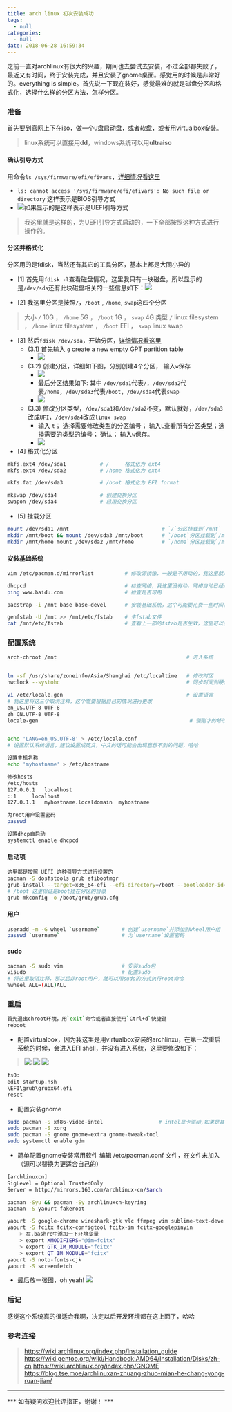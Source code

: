 ```yaml
---
title: arch linux 初次安装成功
tags:
  - null
categories:
  - null
date: 2018-06-28 16:59:34
---
```


之前一直对archlinux有很大的兴趣，期间也去尝试去安装，不过全部都失败了，最近又有时间，终于安装完成，并且安装了gnome桌面。感觉用的时候是非常好的。everything is simple。首先说一下现在装好，感觉最难的就是磁盘分区和格式化，选择什么样的分区方法，怎样分区。

<!-- more -->

### 准备
首先要到官网上下在[iso](https://www.archlinux.org/download/)，做一个u盘启动盘，或者软盘，或者用virtualbox安装。
> linux系统可以直接用**dd**，windows系统可以用**ultraiso**

#### 确认引导方式
用命令`ls /sys/firmware/efi/efivars`，[详细情况看这里](https://wiki.archlinux.org/index.php/GRUB)
* `ls: cannot access '/sys/firmware/efi/efivars': No such file or directory` 这样表示是BIOS引导方式
* ![](https://ws1.sinaimg.cn/large/c11fed42gy1fsqorm8bw7j20me0j0ab0.jpg)如果显示的是这样表示是UEFI引导方式
> 我这里就是这样的，为UEFI引导方式启动的，一下全部按照这种方式进行操作的。

#### 分区并格式化
分区用的是fdisk，当然还有其它的工具分区，基本上都是大同小异的
+ [1] 首先用`fdisk -l`查看磁盘情况，这里我只有一块磁盘，所以显示的是`/dev/sda`还有此块磁盘相关的一些信息如下：![](https://ws1.sinaimg.cn/large/c11fed42gy1fsqp2v1xpyj20e004ydfq.jpg)

+ [2] 我这里分区是按照`/`，`/boot` , `/home`, `swap`这四个分区
> 大小 `/` 10G ， `/home` 5G ， `/boot` 1G ， `swap` 4G
> 类型  `/` linux filesystem ， `/home` linux filesystem ，  `/boot` EFI ，  `swap` linux swap

+  [3] 然后`fdisk /dev/sda`，开始分区，[详细情况看这里](https://wiki.archlinux.org/index.php/Fdisk)
    - (3.1) 首先输入 `g` create a new empty GPT partition table
        * ![](https://ws1.sinaimg.cn/large/c11fed42gy1fsqpc1ikvsj20gx01gq2p.jpg)
    - (3.2) 创建分区，详细如下图，分别创建4个分区， 输入`w`保存
        * ![](https://ws1.sinaimg.cn/large/c11fed42gy1fsqpk87oylj20io02z0sk.jpg)
        * 最后分区结果如下: 其中 `/dev/sda1`代表`/`，`/dev/sda2`代表`/home`，`/dev/sda3`代表`/boot`，`/dev/sda4`代表`swap`
        * ![](https://ws1.sinaimg.cn/large/c11fed42gy1fsqple6avrj20eg069jrc.jpg)
    - (3.3) 修改分区类型，`/dev/sda1`和`/dev/sda2`不变，默认就好，`/dev/sda3`改成`UFI`，`/dev/sda4`改成`linux swap`
        * 输入 `t`； 选择需要修改类型的分区编号； 输入`L`查看所有分区类型；选择需要的类型的编号； 确认； 输入`w`保存。
        * ![](https://ws1.sinaimg.cn/large/c11fed42gy1fsqpwlcfj9j20er064glk.jpg)
+ [4] 格式化分区
```bash
mkfs.ext4 /dev/sda1           # /     格式化为 ext4
mkfs.ext4 /dev/sda2           # /home 格式化为 ext4

mkfs.fat /dev/sda3            # /boot 格式化为 EFI format

mkswap /dev/sda4              # 创建交换分区
swapon /dev/sda4              # 启用交换分区
```
+ [5] 挂载分区
```bash
mount /dev/sda1 /mnt                              # `/`分区挂载到`/mnt`
mkdir /mnt/boot && mount /dev/sda3 /mnt/boot      # `/boot`分区挂载到`/mnt/boot`
mkdir /mnt/home mount /dev/sda2 /mnt/home         # `/home`分区挂载到`/mnt/home`
```

####  安装基础系统
```bash
vim /etc/pacman.d/mirrorlist          # 修改源镜像，一般是不用动的，我这里就是默认的

dhcpcd                                # 检查网络，我这里没有动，网络自动已经连接好了
ping www.baidu.com                    # 检查是否可用

pacstrap -i /mnt base base-devel      # 安装基础系统，这个可能要花费一些时间，和网速有关

genfstab -U /mnt >> /mnt/etc/fstab    # 生fstab文件
cat /mnt/etc/fstab                    # 查看上一部的fstab是否生效，这里可以看到，每一个分区的情况

```

### 配置系统
```bash
arch-chroot /mnt                                          # 进入系统


ln -sf /usr/share/zoneinfo/Asia/Shanghai /etc/localtime   # 修改时区
hwclock --systohc                                         # 同步时间到硬件

vi /etc/locale.gen                                        # 设置语言
# 我这里将这三个取消注释，这个需要根据自己的情况进行更改
en_US.UTF-8 UTF-8
zh_CN.UTF-8 UTF-8
locale-gen                                                 # 使刚才的修改生效


echo 'LANG=en_US.UTF-8' > /etc/locale.conf
# 设置默认系统语言，建议设置成英文，中文的话可能会出现意想不到的问题，哈哈

设置主机名称
echo 'myhostname' > /etc/hostname

修改hosts
/etc/hosts
127.0.0.1   localhost
::1     localhost
127.0.1.1   myhostname.localdomain  myhostname

为root用户设置密码
passwd

设置dhcp自启动
systemctl enable dhcpcd
```

#### 启动项
```bash
这里都是按照 UEFI 这种引导方式进行设置的
pacman -S dosfstools grub efibootmgr
grub-install --target=x86_64-efi --efi-directory=/boot --bootloader-id=grub
# /boot 这里保证是boot挂在分区的目录
grub-mkconfig -o /boot/grub/grub.cfg
```

#### 用户
```bash
useradd -m -G wheel `username`       # 创建`username`并添加到wheel用户组
passwd `username`                    # 为`username`设置密码
```

#### sudo
```bash
pacman -S sudo vim                   # 安装sudo包
visudo                               # 配置sudo
# 将这里取消注释，那以后非root用户，就可以用sudo的方式执行root命令
%wheel ALL=(ALL)ALL
```

### 重启
```bash
首先退出chroot环境，用`exit`命令或者直接使用`Ctrl+d`快捷键
reboot
```

* 配置virtualbox，因为我这里是用virtualbox安装的archlinxu，在第一次重启系统的时候，会进入EFI shell，并没有进入系统，这里要修改如下：
> ![](https://ws1.sinaimg.cn/large/c11fed42gy1fsr24xtp5pj20iq0b7q30.jpg)
> ![](https://ws1.sinaimg.cn/large/c11fed42gy1fsr27494o9j20fw04hweb.jpg)
> ![](https://ws1.sinaimg.cn/large/c11fed42gy1fsr29cwtmrj20iu02zjr5.jpg)
```bash
fs0:
edit startup.nsh
\EFI\grub\grubx64.efi
reset
```

* 配置安装gnome
```bash
sudo pacman -S xf86-video-intel                  # intel显卡驱动,如果是其它的需要安装对应的驱动
sudo pacman -S xorg
sudo pacman -S gnome gnome-extra gnome-tweak-tool
sudo systemctl enable gdm
```

* 简单配置gnome安装常用软件
编辑 /etc/pacman.conf 文件，在文件末加入（源可以替换为更适合自己的）
```bash
[archlinuxcn]
SigLevel = Optional TrustedOnly
Server = http://mirrors.163.com/archlinux-cn/$arch

pacman -Syu && pacman -Sy archlinuxcn-keyring                           # 更新
pacman -S yaourt fakeroot                                               # 安装yaourt用于构建

yaourt -S google-chrome wireshark-gtk vlc ffmpeg vim sublime-text-deve tcpdump
yaourt -S fcitx fcitx-configtool fcitx-im fcitx-googlepinyin            # 中文输入法
    > 在.bashrc中添加一下环境变量
    > export XMODIFIERS="@im=fcitx"
    > export GTK_IM_MODULE="fcitx"
    > export QT_IM_MODULE="fcitx"
yaourt -S noto-fonts-cjk                                                # 中文字体
yaourt -S screenfetch                                                   # 一个shell脚本
```
* 最后放一张图，oh yeah!
![](https://ws1.sinaimg.cn/large/c11fed42gy1fsqzpcluv6j20k308g3zg.jpg)

### 后记
感觉这个系统真的很适合我啊，决定以后开发环境都在这上面了，哈哈
### 参考连接
> https://wiki.archlinux.org/index.php/Installation_guide
> https://wiki.gentoo.org/wiki/Handbook:AMD64/Installation/Disks/zh-cn
> https://wiki.archlinux.org/index.php/GNOME
> https://blog.tse.moe/archlinuxan-zhuang-zhuo-mian-he-chang-yong-ruan-jian/

---

*** 如有疑问欢迎批评指正，谢谢！ ***
